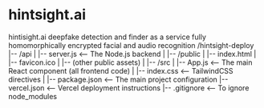 # hintsight.ai
hintisight.ai deepfake detection and finder as a service fully homomorphically encrypted facial and audio recognition
/hintsight-deploy
|-- /api
|   |-- server.js        <-- The Node.js backend
|
|-- /public
|   |-- index.html
|   |-- favicon.ico
|   |-- (other public assets)
|
|-- /src
|   |-- App.js           <-- The main React component (all frontend code)
|   |-- index.css        <-- TailwindCSS directives
|
|-- package.json         <-- The main project configuration
|-- vercel.json          <-- Vercel deployment instructions
|-- .gitignore           <-- To ignore node_modules
